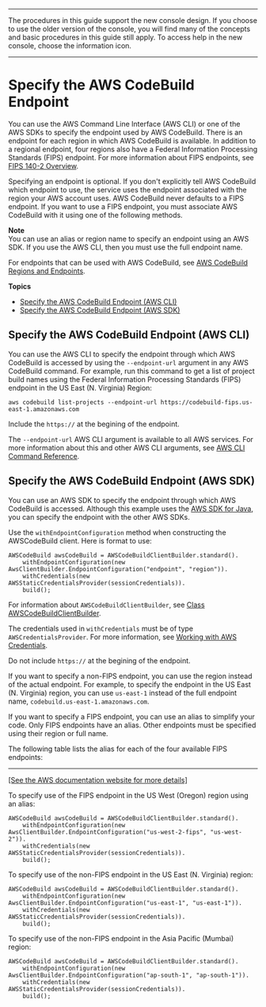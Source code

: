 --------

 The procedures in this guide support the new console design\. If you choose to use the older version of the console, you will find many of the concepts and basic procedures in this guide still apply\. To access help in the new console, choose the information icon\.

--------

# Specify the AWS CodeBuild Endpoint<a name="endpoint-specify"></a>

 You can use the AWS Command Line Interface \(AWS CLI\) or one of the AWS SDKs to specify the endpoint used by AWS CodeBuild\. There is an endpoint for each region in which AWS CodeBuild is available\. In addition to a regional endpoint, four regions also have a Federal Information Processing Standards \(FIPS\) endpoint\. For more information about FIPS endpoints, see [FIPS 140\-2 Overview](https://aws.amazon.com/compliance/fips/)\. 

 Specifying an endpoint is optional\. If you don't explicitly tell AWS CodeBuild which endpoint to use, the service uses the endpoint associated with the region your AWS account uses\. AWS CodeBuild never defaults to a FIPS endpoint\. If you want to use a FIPS endpoint, you must associate AWS CodeBuild with it using one of the following methods\. 

**Note**  
 You can use an alias or region name to specify an endpoint using an AWS SDK\. If you use the AWS CLI, then you must use the full endpoint name\. 

 For endpoints that can be used with AWS CodeBuild, see [AWS CodeBuild Regions and Endpoints](https://docs.aws.amazon.com/general/latest/gr/rande.html#codebuild_region)\. 

**Topics**
+ [Specify the AWS CodeBuild Endpoint \(AWS CLI\)](#endpoint-specify-cli)
+ [Specify the AWS CodeBuild Endpoint \(AWS SDK\)](#endpoint-specify-sdk)

## Specify the AWS CodeBuild Endpoint \(AWS CLI\)<a name="endpoint-specify-cli"></a>

 You can use the AWS CLI to specify the endpoint through which AWS CodeBuild is accessed by using the `--endpoint-url` argument in any AWS CodeBuild command\. For example, run this command to get a list of project build names using the Federal Information Processing Standards \(FIPS\) endpoint in the US East \(N\. Virginia\) Region: 

```
aws codebuild list-projects --endpoint-url https://codebuild-fips.us-east-1.amazonaws.com
```

Include the `https://` at the begining of the endpoint\.

 The `--endpoint-url` AWS CLI argument is available to all AWS services\. For more information about this and other AWS CLI arguments, see [AWS CLI Command Reference](https://docs.aws.amazon.com/cli/latest/reference/)\. 

## Specify the AWS CodeBuild Endpoint \(AWS SDK\)<a name="endpoint-specify-sdk"></a>

 You can use an AWS SDK to specify the endpoint through which AWS CodeBuild is accessed\. Although this example uses the [AWS SDK for Java](https://aws.amazon.com/sdk-for-java/), you can specify the endpoint with the other AWS SDKs\. 

 Use the `withEndpointConfiguration` method when constructing the AWSCodeBuild client\. Here is format to use: 

```
AWSCodeBuild awsCodeBuild = AWSCodeBuildClientBuilder.standard().
    withEndpointConfiguration(new AwsClientBuilder.EndpointConfiguration("endpoint", "region")).
    withCredentials(new AWSStaticCredentialsProvider(sessionCredentials)).
    build();
```

 For information about `AWSCodeBuildClientBuilder`, see [Class AWSCodeBuildClientBuilder](https://docs.aws.amazon.com/AWSJavaSDK/latest/javadoc/services/codebuild/AWSCodeBuildClientBuilder.html)\. 

 The credentials used in `withCredentials` must be of type `AWSCredentialsProvider`\. For more information, see [Working with AWS Credentials](https://docs.aws.amazon.com/sdk-for-java/v1/developer-guide/credentials.html)\. 

 Do not include `https://` at the begining of the endpoint\.

 If you want to specify a non\-FIPS endpoint, you can use the region instead of the actual endpoint\. For example, to specify the endpoint in the US East \(N\. Virginia\) region, you can use `us-east-1` instead of the full endpoint name, `codebuild.us-east-1.amazonaws.com`\. 

If you want to specify a FIPS endpoint, you can use an alias to simplify your code\. Only FIPS endpoints have an alias\. Other endpoints must be specified using their region or full name\. 

The following table lists the alias for each of the four available FIPS endpoints:


****  
[\[See the AWS documentation website for more details\]](http://docs.aws.amazon.com/codebuild/latest/userguide/endpoint-specify.html)

 To specify use of the FIPS endpoint in the US West \(Oregon\) region using an alias: 

```
AWSCodeBuild awsCodeBuild = AWSCodeBuildClientBuilder.standard().
    withEndpointConfiguration(new AwsClientBuilder.EndpointConfiguration("us-west-2-fips", "us-west-2")).
    withCredentials(new AWSStaticCredentialsProvider(sessionCredentials)).
    build();
```

 To specify use of the non\-FIPS endpoint in the US East \(N\. Virginia\) region: 

```
AWSCodeBuild awsCodeBuild = AWSCodeBuildClientBuilder.standard().
    withEndpointConfiguration(new AwsClientBuilder.EndpointConfiguration("us-east-1", "us-east-1")).
    withCredentials(new AWSStaticCredentialsProvider(sessionCredentials)).
    build();
```

 To specify use of the non\-FIPS endpoint in the Asia Pacific \(Mumbai\) region: 

```
AWSCodeBuild awsCodeBuild = AWSCodeBuildClientBuilder.standard().
    withEndpointConfiguration(new AwsClientBuilder.EndpointConfiguration("ap-south-1", "ap-south-1")).
    withCredentials(new AWSStaticCredentialsProvider(sessionCredentials)).
    build();
```